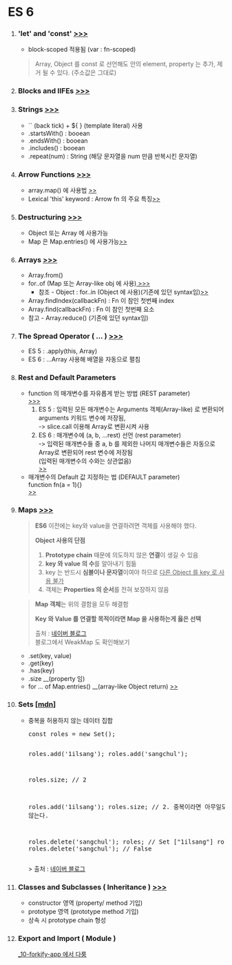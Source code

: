 <h1>ES 6</h1>

<ol>
    <li>
        <h3>
            'let' and 'const'
            <a href ="https://github.com/seong7/js_TIL/blob/b32fc9730616a3ea601de25e659b20a05ba779b0/7-ES6/script.js#L4">
                >>>
            </a>
        </h3>
        <ul>
            <li>block-scoped 적용됨 (var : fn-scoped)</li>
        </ul>
        <BlockQuote>
            Array, Object 를 const 로 선언해도 안의 element, property 는 추가, 제거 될 수 있다. (주소값은 그대로)
        </BlockQuote>    
    </li>
    <li>
        <h3>
            Blocks and IIFEs
            <a href ="https://github.com/seong7/js_TIL/blob/b32fc9730616a3ea601de25e659b20a05ba779b0/7-ES6/script.js#L71">
                >>>
            </a>
        </h3>
    </li>
    <li>
        <h3>
            Strings
            <a href ="https://github.com/seong7/js_TIL/blob/b32fc9730616a3ea601de25e659b20a05ba779b0/7-ES6/script.js#L95">
                >>>
            </a>
        </h3>
        <ul>
            <li> `` (back tick) + ${ } (template literal) 사용</li>
            <li> .startsWith() : booean </li>
            <li> .endsWith() : booean</li>
            <li> .includes() : booean</li>
            <li> .repeat(num) : String (해당 문자열을 num 만큼 반복시킨 문자열)</li>
        </ul>
    </li>
    <li>
        <h3>
            Arrow Functions
            <a href ="https://github.com/seong7/js_TIL/blob/b32fc9730616a3ea601de25e659b20a05ba779b0/7-ES6/script.js#L120">
                >>>
            </a>
        </h3>
        <ul>
            <li>array.map() 에 사용법 <a href="https://github.com/seong7/js_TIL/blob/b32fc9730616a3ea601de25e659b20a05ba779b0/7-ES6/script.js#L131">>></a></li>
            <li>Lexical 'this' keyword : Arrow fn 의 주요 특징<a href="">>></a></li>
        </ul>
    </li>
    <li>
        <h3>
            Destructuring
            <a href ="https://github.com/seong7/js_TIL/blob/b32fc9730616a3ea601de25e659b20a05ba779b0/7-ES6/script.js#L242">
                >>>
            </a>
        </h3>
        <ul>
            <li>Object 또는 Array 에 사용가능</li>
            <li>Map 은 Map.entries() 에 사용가능<a href="https://github.com/seong7/js_TIL/blob/b32fc9730616a3ea601de25e659b20a05ba779b0/7-ES6/script.js#L524">>></a></li>
        </ul>
    </li>
    <li>
        <h3>
            Arrays
            <a href ="https://github.com/seong7/js_TIL/blob/b32fc9730616a3ea601de25e659b20a05ba779b0/7-ES6/script.js#L292">
                >>>
            </a>
        </h3>
        <ul>
            <li>Array.from()</li>
            <li>
                for..of (Map 또는 Array-like obj 에 사용)<a href ="https://github.com/seong7/js_TIL/blob/master/7-ES6/script.js#L329">
                >>>
            </a>
                <ul>
                    <li>참조 - Object : for..in (Object 에 사용)(기존에 있던 syntax임)<a href="https://developer.mozilla.org/ko/docs/Web/JavaScript/Reference/Statements/for...in">>></a></li>
                </ul>
            </li>
            <li>Array.findIndex(callbackFn) : Fn 이 참인 첫번째 index</li>
            <li>Array.find(callbackFn) : Fn 이 참인 첫번째 요소</li>
            <li>참고 - Array.reduce()  (기존에 있던 syntax임)</li>
        </ul>
    </li>
    <li>
        <h3>
            The Spread Operator ( ... )
            <a href ="https://github.com/seong7/js_TIL/blob/b32fc9730616a3ea601de25e659b20a05ba779b0/7-ES6/script.js#L350">
                >>>
            </a>
        </h3>
        <ul>
            <li>
                ES 5 : .apply(this, Array)
            </li>
            <li>
                ES 6 : ...Array 사용해 배열을 자동으로 펼침 
            </li>
        </ul>
    </li>
    <li>
        <h3>
            Rest and Default Parameters
        </h3>
        <ul>
            <li>
                function 의 매개변수를 자유롭게 받는 방법 (REST parameter)<br/>
                <a href="https://github.com/seong7/js_TIL/blob/b32fc9730616a3ea601de25e659b20a05ba779b0/7-ES6/script.js#L389">
                >>>
                </a>
                <ol>
                    <li>
                        ES 5 : 입력된 모든 매개변수는 Arguments 객체(Array-like) 로 변환되어 arguments 키워드 변수에 저장됨,<br/>
                        -> slice.call 이용해 Array로 변환시켜 사용<br/>
                    </li>
                    <li>
                        ES 6 : 매개변수에 (a, b, ...rest) 선언 (rest parameter)<br/>
                        -> 입력된 매개변수들 중 a, b 를 제외한 나머지 매개변수들은 자동으로 Array로 변환되어 rest 변수에 저장됨<br/>
                        (입력된 매개변수의 수와는 상관없음)<br/>
                        <a href="https://github.com/seong7/js_TIL/blob/b32fc9730616a3ea601de25e659b20a05ba779b0/7-ES6/script.js#L442">
                            >>
                        </a>
                    </li>
                </ol>
            </li>
            <li>
                매개변수의 Default 값 지정하는 법 (DEFAULT parameter)<br/>
                function fn(a = 1){}<br/>
                <a href="https://github.com/seong7/js_TIL/blob/b32fc9730616a3ea601de25e659b20a05ba779b0/7-ES6/script.js#L458">>></a>
            </li>
        </ul>
    </li>
    <li>
        <h3>
            Maps
            <a href ="https://github.com/seong7/js_TIL/blob/b32fc9730616a3ea601de25e659b20a05ba779b0/7-ES6/script.js#L489">
                >>>
            </a>
        </h3>
        
> **ES6** 이전에는 key와 value을 연결하려면 객체를 사용해야 했다.   
>    
> **Object 사용의 단점**   
> 1. **Prototype chain** 때문에 의도하지 않은 **연결**이 생길 수 있음   
> 2. **key 와 value 의 수**를 알아내기 힘듦   
> 3. key 는 반드시 **심볼이나 문자열**이여야 하므로 <u>다른 Object 를 key 로 사용 불가</u>   
> 4. 객체는 **Properties 의 순서**를 전혀 보장하지 않음    
>   

> **Map 객체**는 위의 결함을 모두 해결함   
>
> **Key 와 Value 를 연결할 목적이라면 Map 을 사용하는게 옳은 선택**   
> 
> 출처 : [네이버 블로그](https://www.ecma-international.org/ecma-262/6.0/#sec-array.prototype.sort)   
> 블로그에서 WeakMap 도 확인해보기

<ul>
    <li> .set(key, value)</li>
    <li> .get(key)</li>
    <li> .has(key)</li>
    <li> .size __(property 임)</li>
    <li> 
        for ... of Map.entries()  __(array-like Object return)
        <a href="https://github.com/seong7/js_TIL/blob/b32fc9730616a3ea601de25e659b20a05ba779b0/7-ES6/script.js#L524">>></a>
    </li>
</ul>
    </li>
    <li>
        <h3>Sets [<a href="">mdn</a>]</h3>
        <ul>
            <li>중복을 허용하지 않는 데이터 집합</li>
            <pre>
const roles = new Set();

roles.add('1ilsang');
roles.add('sangchul');

roles.size; // 2

roles.add('1ilsang');
roles.size; // 2. 중복이라면 아무일도 일어나지 않는다.

roles.delete('sangchul');
roles;      // Set ["1ilsang"]
roles.size; // 1
roles.delete('sangchul'); // False
            </pre>
            > 출처 : [네이버 블로그](https://www.ecma-international.org/ecma-262/6.0/#sec-array.prototype.sort)   
        </ul>
    </li>
    <li>
        <h3>
            Classes and Subclasses ( Inheritance )
            <a href ="https://github.com/seong7/js_TIL/blob/b32fc9730616a3ea601de25e659b20a05ba779b0/7-ES6/script.js#L543">
                >>>
            </a>
        </h3>
        <ul>
            <li>constructor 영역 (property/ method 기입)</li>
            <li>prototype 영역 (prototype method 기입)</li>
            <li>상속 시 prototype chain 형성</li>
        </ul>
    </li>
    <li>
        <h3>
            Export and Import ( Module )
        </h3>
        <a href ="../10-Forkify-app">
            _10-forkify-app 에서 다룸
        </a>
    </li>
</ol>

